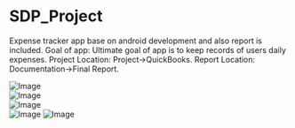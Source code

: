 # SDP_Project
Expense tracker app base on android development and also report is included.
Goal of app: 
Ultimate goal of app is to keep records of users daily expenses.
Project Location:
Project->QuickBooks.
Report Location:
Documentation->Final Report.

![Image](https://imgur.com/bI3d4UK)   
![Image](https://imgur.com/KqJaEN0)   
![Image](https://imgur.com/qJk9fvK)   
![Image](https://imgur.com/TAsj2aY)
![Image](https://imgur.com/zXlqfHY)
